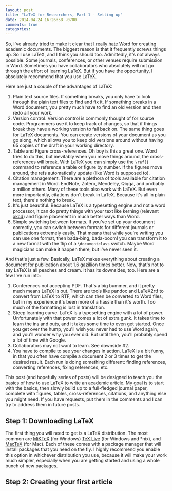 ```yaml
---
layout: post
title: "LaTeX for Researchers, Part 1 - Setting up"
date: 2014-04-24 16:26:58 -0700
comments: true
categories: 
---
```


So, I've already tried to make it clear that
[I really hate Word](http://www.schuetzler.net/blog/latex-icis-template/) for
creating academic documents. The biggest reason is that it frequently screws
things up. So I use LaTeX, and I think you should too. Admittedly, it's not
always possible. Some journals, conferences, or other venues require submission
in Word. Sometimes you have collaborators who absolutely will not go through the
effort of learning LaTeX. But if you have the opportunity, I absolutely
recommend that you use LaTeX.

Here are just a couple of the advantages of LaTeX:

1. Plain text source files. If something breaks, you only have to look through
   the plain text files to find and fix it. If something breaks in a Word
   document, you pretty much have to find an old version and then redo all your
   work.
2. Version control. Version control is commonly thought of for source
   code. Programmers use it to keep track of changes, so that if things break
   they have a working version to fall back on. The same thing goes for LaTeX
   documents. You can create versions of your document as you go along, which
   allows you to keep old versions around without having 65 copies of the draft
   in your working directory.
3. Table and Figure cross-references. Oh boy is this a great one. Word tries to
   do this, but inevitably when you move things around, the cross-references
   will break. With LaTeX you can simply use the `\ref{}` command to reference a
   table or figure by number. If the figures move around, the refs automatically
   update (like Word is supposed to).
4. Citation management. There are a plethora of tools available for citation
   management in Word. EndNote, Zotero, Mendeley, Qiqqa, and probably a million
   others. Many of these tools also work with LaTeX. But even more importantly,
   citations don't break in LaTeX. Because it's all in plain text, there's
   nothing to break.
5. It's just beautiful. Because LaTeX is a typesetting engine and not a word
   processor, it can do pretty things with your text like kerning (relevant
   [xkcd](http://xkcd.com/1015/)) and figure placement in much better ways than
   Word.
6. Simple switching between formats. If you've set up your document correctly,
   you can switch between formats for different journals or publications
   extremely easily. That means that while you're writing you can use one
   format, then bada-bing, bada-boom! you can transform it to a new format with
   the flip of a `\documentclass` switch. Maybe Word magicians can make it
   happen there, but I've never seen it.

And that's just a few. Basically, LaTeX makes everything about creating a
document for publication about 1.6 gazillion times better. Now, that's not to
say LaTeX is all peaches and cream. It has its downsides, too. Here are a few
I've run into:

1. Conferences not accepting PDF. That's a big bummer, and it pretty much means
   LaTeX is out. There are tools like pandoc and LaTeX2rtf to convert from LaTeX
   to RTF, which can then be converted to Word files, but in my experience it's
   been more of a hassle than it's worth. Too much of the formatting is lost in
   translation.
2. Steep learning curve. LaTeX is a typesetting engine with a lot of
   power. Unfortunately with that power comes a lot of extra gunk. It takes time
   to learn the ins and outs, and it takes some time to even get started. Once
   you get over the hump, you'll wish you never had to use Word again, and
   you'll wonder why you ever did. But until then, you'll probably spend a lot
   of time with Google.
3. Collaborators may not want to learn. See downside #2.
4. You have to compile to see your changes in action. LaTeX is a bit funny, in
   that you often have compile a document 2 or 3 times to get the desired
   result. Each run is doing something different: finding references, converting
   references, fixing references, etc.

This post (and hopefully series of posts) will be designed to teach you the
basics of how to use LaTeX to write an academic article. My goal is to start
with the basics, then slowly build up to a full-fledged journal paper, complete
with figures, tables, cross-references, citations, and anything else you might
need. If you have requests, put them in the comments and I can try to address
them in future posts.

## Step 1: Downloading LaTeX

The first thing you will need to get is a LaTeX distribution. The most
common are [MiKTeX](http://miktex.org/download) (for Windows)
[TeX Live](https://www.tug.org/texlive/) (for Windows and *nix), and
[MacTeX](https://www.tug.org/mactex/) (for Mac). Each of these comes with a
package manager that will install packages that you need on the fly. I highly
recommend you enable this option in whichever distribution you use, because it
will make your work much simpler, especially when you are getting started and
using a whole bunch of new packages.

## Step 2: Creating your first article


